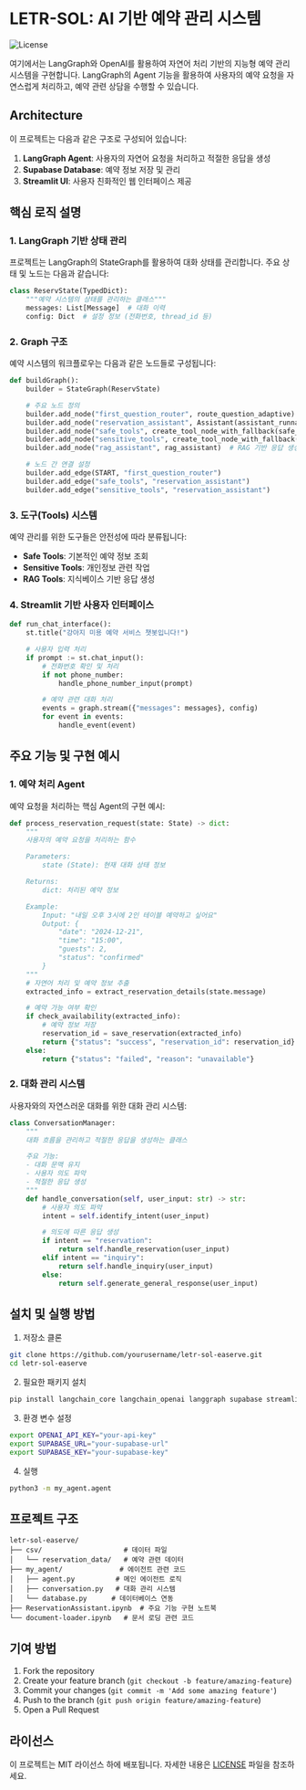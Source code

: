 # LETR-SOL: AI 기반 예약 관리 시스템

<p align="left">
    <img alt="License" src="https://img.shields.io/badge/LICENSE-MIT-green">
</p>

여기에서는 LangGraph와 OpenAI를 활용하여 자연어 처리 기반의 지능형 예약 관리 시스템을 구현합니다. LangGraph의 Agent 기능을 활용하여 사용자의 예약 요청을 자연스럽게 처리하고, 예약 관련 상담을 수행할 수 있습니다.

## Architecture

이 프로젝트는 다음과 같은 구조로 구성되어 있습니다:

1. **LangGraph Agent**: 사용자의 자연어 요청을 처리하고 적절한 응답을 생성
2. **Supabase Database**: 예약 정보 저장 및 관리
3. **Streamlit UI**: 사용자 친화적인 웹 인터페이스 제공

## 핵심 로직 설명

### 1. LangGraph 기반 상태 관리

프로젝트는 LangGraph의 StateGraph를 활용하여 대화 상태를 관리합니다. 주요 상태 및 노드는 다음과 같습니다:

```python
class ReservState(TypedDict):
    """예약 시스템의 상태를 관리하는 클래스"""
    messages: List[Message]  # 대화 이력
    config: Dict  # 설정 정보 (전화번호, thread_id 등)
```

### 2. Graph 구조

예약 시스템의 워크플로우는 다음과 같은 노드들로 구성됩니다:

```python
def buildGraph():
    builder = StateGraph(ReservState)

    # 주요 노드 정의
    builder.add_node("first_question_router", route_question_adaptive)  # 초기 질문 라우팅
    builder.add_node("reservation_assistant", Assistant(assistant_runnable))  # 예약 처리
    builder.add_node("safe_tools", create_tool_node_with_fallback(safe_tools))  # 안전한 작업
    builder.add_node("sensitive_tools", create_tool_node_with_fallback(sensitive_tools))  # 민감한 작업
    builder.add_node("rag_assistant", rag_assistant)  # RAG 기반 응답 생성

    # 노드 간 연결 설정
    builder.add_edge(START, "first_question_router")
    builder.add_edge("safe_tools", "reservation_assistant")
    builder.add_edge("sensitive_tools", "reservation_assistant")
```

### 3. 도구(Tools) 시스템

예약 관리를 위한 도구들은 안전성에 따라 분류됩니다:

- **Safe Tools**: 기본적인 예약 정보 조회
- **Sensitive Tools**: 개인정보 관련 작업
- **RAG Tools**: 지식베이스 기반 응답 생성

### 4. Streamlit 기반 사용자 인터페이스

```python
def run_chat_interface():
    st.title("강아지 미용 예약 서비스 챗봇입니다!")

    # 사용자 입력 처리
    if prompt := st.chat_input():
        # 전화번호 확인 및 처리
        if not phone_number:
            handle_phone_number_input(prompt)

        # 예약 관련 대화 처리
        events = graph.stream({"messages": messages}, config)
        for event in events:
            handle_event(event)
```

## 주요 기능 및 구현 예시

### 1. 예약 처리 Agent

예약 요청을 처리하는 핵심 Agent의 구현 예시:

```python
def process_reservation_request(state: State) -> dict:
    """
    사용자의 예약 요청을 처리하는 함수

    Parameters:
        state (State): 현재 대화 상태 정보

    Returns:
        dict: 처리된 예약 정보

    Example:
        Input: "내일 오후 3시에 2인 테이블 예약하고 싶어요"
        Output: {
            "date": "2024-12-21",
            "time": "15:00",
            "guests": 2,
            "status": "confirmed"
        }
    """
    # 자연어 처리 및 예약 정보 추출
    extracted_info = extract_reservation_details(state.message)

    # 예약 가능 여부 확인
    if check_availability(extracted_info):
        # 예약 정보 저장
        reservation_id = save_reservation(extracted_info)
        return {"status": "success", "reservation_id": reservation_id}
    else:
        return {"status": "failed", "reason": "unavailable"}
```

### 2. 대화 관리 시스템

사용자와의 자연스러운 대화를 위한 대화 관리 시스템:

```python
class ConversationManager:
    """
    대화 흐름을 관리하고 적절한 응답을 생성하는 클래스

    주요 기능:
    - 대화 문맥 유지
    - 사용자 의도 파악
    - 적절한 응답 생성
    """
    def handle_conversation(self, user_input: str) -> str:
        # 사용자 의도 파악
        intent = self.identify_intent(user_input)

        # 의도에 따른 응답 생성
        if intent == "reservation":
            return self.handle_reservation(user_input)
        elif intent == "inquiry":
            return self.handle_inquiry(user_input)
        else:
            return self.generate_general_response(user_input)
```

## 설치 및 실행 방법

1. 저장소 클론
```bash
git clone https://github.com/yourusername/letr-sol-easerve.git
cd letr-sol-easerve
```

2. 필요한 패키지 설치
```bash
pip install langchain_core langchain_openai langgraph supabase streamlit
```

3. 환경 변수 설정
```bash
export OPENAI_API_KEY="your-api-key"
export SUPABASE_URL="your-supabase-url"
export SUPABASE_KEY="your-supabase-key"
```

4. 실행
```bash
python3 -m my_agent.agent
```

## 프로젝트 구조

```
letr-sol-easerve/
├── csv/                    # 데이터 파일
│   └── reservation_data/   # 예약 관련 데이터
├── my_agent/              # 에이전트 관련 코드
│   ├── agent.py          # 메인 에이전트 로직
│   ├── conversation.py   # 대화 관리 시스템
│   └── database.py      # 데이터베이스 연동
├── ReservationAssistant.ipynb  # 주요 기능 구현 노트북
└── document-loader.ipynb   # 문서 로딩 관련 코드
```

## 기여 방법

1. Fork the repository
2. Create your feature branch (`git checkout -b feature/amazing-feature`)
3. Commit your changes (`git commit -m 'Add some amazing feature'`)
4. Push to the branch (`git push origin feature/amazing-feature`)
5. Open a Pull Request

## 라이선스

이 프로젝트는 MIT 라이선스 하에 배포됩니다. 자세한 내용은 [LICENSE](LICENSE) 파일을 참조하세요.
